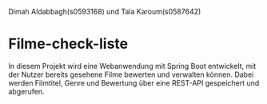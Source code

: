 
 Dimah Aldabbagh(s0593168) und Tala Karoum(s0587642)
# Filme-check-liste
In diesem Projekt wird eine Webanwendung mit Spring Boot entwickelt,
mit der Nutzer bereits gesehene Filme bewerten und verwalten können. 
Dabei werden Filmtitel, Genre und Bewertung über eine REST-API gespeichert und abgerufen.